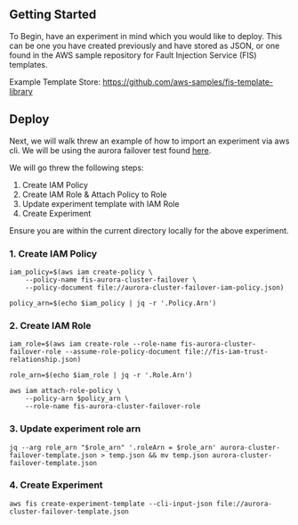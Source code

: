 ## Getting Started

To Begin, have an experiment in mind which you would like to deploy. This can be one you have created previously and have stored as JSON, or one found in the AWS sample repository for Fault Injection Service (FIS) templates. 

Example Template Store: https://github.com/aws-samples/fis-template-library

## Deploy 
Next, we will walk threw an example of how to import an experiment via aws cli. We will be using the aurora failover test found [here](https://github.com/aws-samples/fis-template-library/tree/main/aurora-cluster-failover). 

We will go threw the following steps:
1. Create IAM Policy
2. Create IAM Role &  Attach Policy to Role
3. Update experiment template with IAM Role
4. Create Experiment   

Ensure you are within the current directory locally for the above experiment. 

### 1. Create IAM Policy 
```cli
iam_policy=$(aws iam create-policy \
    --policy-name fis-aurora-cluster-failover \
    --policy-document file://aurora-cluster-failover-iam-policy.json)

policy_arn=$(echo $iam_policy | jq -r '.Policy.Arn')
```
### 2. Create IAM Role
```cli
iam_role=$(aws iam create-role --role-name fis-aurora-cluster-failover-role --assume-role-policy-document file://fis-iam-trust-relationship.json)

role_arn=$(echo $iam_role | jq -r '.Role.Arn')

aws iam attach-role-policy \
    --policy-arn $policy_arn \
    --role-name fis-aurora-cluster-failover-role
```

### 3. Update experiment role arn
```cli
jq --arg role_arn "$role_arn" '.roleArn = $role_arn' aurora-cluster-failover-template.json > temp.json && mv temp.json aurora-cluster-failover-template.json
```

### 4. Create Experiment
```cli
aws fis create-experiment-template --cli-input-json file://aurora-cluster-failover-template.json
```